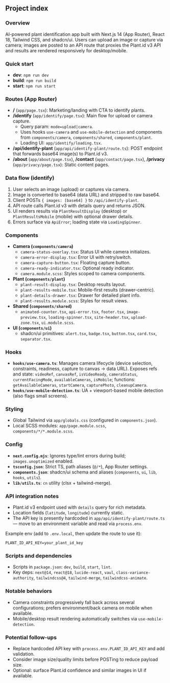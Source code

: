 ## Project index

### Overview
AI-powered plant identification app built with Next.js 14 (App Router), React 18, Tailwind CSS, and shadcn/ui. Users can upload an image or capture via camera; images are posted to an API route that proxies the Plant.id v3 API and results are rendered responsively for desktop/mobile.

### Quick start
- **dev**: `npm run dev`
- **build**: `npm run build`
- **start**: `npm run start`

### Routes (App Router)
- **/** (`app/page.tsx`): Marketing/landing with CTA to identify plants.
- **/identify** (`app/identify/page.tsx`): Main flow for upload or camera capture.
  - Query param: `mode=upload|camera`.
  - Uses hooks `use-camera` and `use-mobile-detection` and components from `components/camera`, `components/shared`, `components/plant`.
  - Loading UI: `app/identify/loading.tsx`.
- **/api/identify-plant** (`app/api/identify-plant/route.ts`): POST endpoint that forwards base64 image(s) to Plant.id v3.
- **/about** (`app/about/page.tsx`), **/contact** (`app/contact/page.tsx`), **/privacy** (`app/privacy/page.tsx`): Static content pages.

### Data flow (identify)
1. User selects an image (upload) or captures via camera.
2. Image is converted to base64 (data URL) and stripped to raw base64.
3. Client POSTs `{ images: [base64] }` to `/api/identify-plant`.
4. API route calls Plant.id v3 with details query and returns JSON.
5. UI renders results via `PlantResultDisplay` (desktop) or `PlantResultsMobile` (mobile) with optional drawer details.
6. Errors surface via `ApiError`; loading state via `LoadingSpinner`.

### Components
- **Camera (`components/camera`)**
  - `camera-status-overlay.tsx`: Status UI while camera initializes.
  - `camera-error-display.tsx`: Error UI with retry/switch.
  - `camera-capture-button.tsx`: Floating capture button.
  - `camera-ready-indicator.tsx`: Optional ready indicator.
  - `camera.module.scss`: Styles scoped to camera components.
- **Plant (`components/plant`)**
  - `plant-result-display.tsx`: Desktop results layout.
  - `plant-results-mobile.tsx`: Mobile-first results (drawer-centric).
  - `plant-details-drawer.tsx`: Drawer for detailed plant info.
  - `plant-results.module.scss`: Styles for result views.
- **Shared (`components/shared`)**
  - `animated-counter.tsx`, `api-error.tsx`, `footer.tsx`, `image-preview.tsx`, `loading-spinner.tsx`, `site-header.tsx`, `upload-zone.tsx`, `ui.module.scss`.
- **UI (`components/ui`)**
  - shadcn/ui primitives: `alert.tsx`, `badge.tsx`, `button.tsx`, `card.tsx`, `separator.tsx`.

### Hooks
- **`hooks/use-camera.ts`**: Manages camera lifecycle (device selection, constraints, readiness, capture to canvas → data URL). Exposes refs and state: `videoRef`, `canvasRef`, `isVideoReady`, `cameraStatus`, `currentFacingMode`, `availableCameras`, `isMobile`; functions: `getAvailableCameras`, `startCamera`, `capturePhoto`, `cleanupCamera`.
- **`hooks/use-mobile-detection.ts`**: UA + viewport-based mobile detection (also flags small screens).

### Styling
- Global Tailwind via `app/globals.css` (configured in `components.json`).
- Local SCSS modules: `app/page.module.scss`, `components/*/*.module.scss`.

### Config
- **`next.config.mjs`**: Ignores type/lint errors during build; `images.unoptimized` enabled.
- **`tsconfig.json`**: Strict TS, path aliases (`@/*`), App Router settings.
- **`components.json`**: shadcn/ui schema and aliases (`components`, `ui`, `lib`, `hooks`, `utils`).
- **`lib/utils.ts`**: `cn` utility (clsx + tailwind-merge).

### API integration notes
- Plant.id v3 endpoint used with `details` query for rich metadata.
- Location fields (`latitude`, `longitude`) currently static.
- The API key is presently hardcoded in `app/api/identify-plant/route.ts` — move to an environment variable and read via `process.env`.

Example env (add to `.env.local`, then update the route to use it):
```env
PLANT_ID_API_KEY=your_plant_id_key
```

### Scripts and dependencies
- Scripts in `package.json`: `dev`, `build`, `start`, `lint`.
- Key deps: `next@14`, `react@18`, `lucide-react`, `vaul`, `class-variance-authority`, `tailwindcss@4`, `tailwind-merge`, `tailwindcss-animate`.

### Notable behaviors
- Camera constraints progressively fall back across several configurations; prefers environment/back camera on mobile when available.
- Mobile/desktop result rendering automatically switches via `use-mobile-detection`.

### Potential follow-ups
- Replace hardcoded API key with `process.env.PLANT_ID_API_KEY` and add validation.
- Consider image size/quality limits before POSTing to reduce payload size.
- Optional: surface Plant.id confidence and similar images in UI if available.


